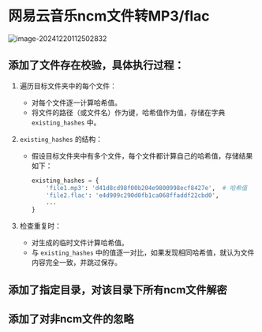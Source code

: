 # 网易云音乐ncm文件转MP3/flac

![image-20241220112502832](./img/image-20241220112502832.png)

## 添加了文件存在校验，具体执行过程：

1. 遍历目标文件夹中的每个文件：

   - 对每个文件逐一计算哈希值。
   - 将文件的路径（或文件名）作为键，哈希值作为值，存储在字典 `existing_hashes` 中。

2. `existing_hashes` 的结构：

   - 假设目标文件夹中有多个文件，每个文件都计算自己的哈希值，存储结果如下：

     ```python
     existing_hashes = {
         'file1.mp3': 'd41d8cd98f00b204e9800998ecf8427e',  # 哈希值
         'file2.flac': 'e4d909c290d0fb1ca068ffaddf22cbd0',
         ...
     }
     ```

3. 检查重复时：

   - 对生成的临时文件计算哈希值。
   - 与 `existing_hashes` 中的值逐一对比，如果发现相同哈希值，就认为文件内容完全一致，并跳过保存。

## 添加了指定目录，对该目录下所有ncm文件解密

## 添加了对非ncm文件的忽略